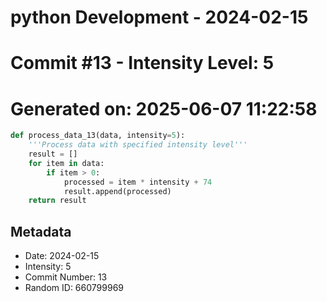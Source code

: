 ﻿# python Development - 2024-02-15
# Commit #13 - Intensity Level: 5
# Generated on: 2025-06-07 11:22:58
```python
def process_data_13(data, intensity=5):
    '''Process data with specified intensity level'''
    result = []
    for item in data:
        if item > 0:
            processed = item * intensity + 74
            result.append(processed)
    return result
```
## Metadata
- Date: 2024-02-15
- Intensity: 5
- Commit Number: 13
- Random ID: 660799969
